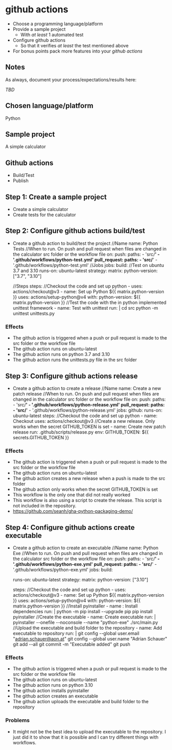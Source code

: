 
# github actions

- Choose a programming language/platform
- Provide a sample project
  - With _at least_ 1 automated test
- Configure github actions
  - So that it verifies _at least_ the test mentioned above
- For bonus points pack more features into your _github actions_

## Notes

As always, document your process/expectations/results here:

_TBD_

## Chosen language/platform
Python

## Sample project
A simple calculator

## Github actions
- Build/Test
- Publish

## Step 1: Create a sample project
- Create a simple calculator
- Create tests for the calculator

## Step 2: Configure github actions build/test
- Create a github action to build/test the project
//Name
name: Python Tests
//When to run. On push and pull request when files are changed in the calculator src folder or the workflow file
on: 
  push:
    paths:
      - 'src/**'
      - '.github/workflows/python-test.yml'
  pull_request:
    paths:
      - 'src/**'
      - '.github/workflows/python-test.yml'
//Jobs
jobs:
  build:
    //Test on ubuntu 3.7 and 3.10
    runs-on: ubuntu-latest
    strategy:
      matrix:
        python-version: ["3.7", "3.10"]

    //Steps
    steps:
    //Checkout the code and set up python
      - uses: actions/checkout@v3
      - name: Set up Python ${{ matrix.python-version }}
        uses: actions/setup-python@v4
        with:
          python-version: ${{ matrix.python-version }}
      //Test the code with the in python implemented unittest framework
      - name: Test with unittest
        run: |
          cd src
          python -m unittest unittests.py

### Effects
- The github action is triggered when a push or pull request is made to the src folder or the workflow file
- The github action runs on ubuntu-latest
- The github action runs on python 3.7 and 3.10
- The github action runs the unittests.py file in the src folder

## Step 3: Configure github actions release
- Create a github action to create a release
//Name
name: Create a new patch release
//When to run. On push and pull request when files are changed in the calculator src folder or the workflow file
on:
  push:
    paths:
      - 'src/**'
      - '.github/workflows/python-release.yml'
  pull_request:
    paths:
      - 'src/**'
      - '.github/workflows/python-release.yml'
jobs:
  github:
    runs-on: ubuntu-latest
    steps:
    //Checkout the code and set up python
      - name: Checkout
        uses: actions/checkout@v3
    //Create a new release. Only works when the secret GITHUB_TOKEN is set
      - name: Create new patch release
        run: .github/scripts/release.py
        env:
          GITHUB_TOKEN: ${{ secrets.GITHUB_TOKEN }}

### Effects
- The github action is triggered when a push or pull request is made to the src folder or the workflow file
- The github action runs on ubuntu-latest
- The github action creates a new release when a push is made to the src folder
- The github action only works when the secret GITHUB_TOKEN is set
- This workflow is the only one that did not really worked
- This workflow is also using a script to create the release. This script is not included in the repository.
- https://github.com/seanh/gha-python-packaging-demo/

## Step 4: Configure github actions create executable
- Create a github action to create an executable
//Name
name: Python Exe
//When to run. On push and pull request when files are changed in the calculator src folder or the workflow file
on: 
  push:
    paths:
      - 'src/**'
      - '.github/workflows/python-exe.yml'
  pull_request:
    paths:
      - 'src/**'
      - '.github/workflows/python-exe.yml'
jobs:
  build:

    runs-on: ubuntu-latest
    strategy:
      matrix:
        python-version: ["3.10"]

    steps:
    //Checkout the code and set up python
      - uses: actions/checkout@v3
      - name: Set up Python ${{ matrix.python-version }}
        uses: actions/setup-python@v4
        with:
          python-version: ${{ matrix.python-version }}
    //Install pyinstaller
      - name : Install dependencies
        run: |
          python -m pip install --upgrade pip
          pip install pyinstaller
    //Create the executable
      - name: Create executable
        run: |
          pyinstaller --onefile --noconsole --name "python-exe" ./src/main.py
    //Upload the executable and build folder to the repository
      - name: Add executable to repository
        run: |
          git config --global user.email "adrian.schauer@aon.at"
          git config --global user.name "Adrian Schauer"
          git add --all
          git commit -m "Executable added"
          git push

### Effects
- The github action is triggered when a push or pull request is made to the src folder or the workflow file
- The github action runs on ubuntu-latest
- The github action runs on python 3.10
- The github action installs pyinstaller
- The github action creates an executable
- The github action uploads the executable and build folder to the repository

### Problems
- It might not be the best idea to upload the executable to the repository. I just did it to show that it is possible and I can try different things with workflows.
